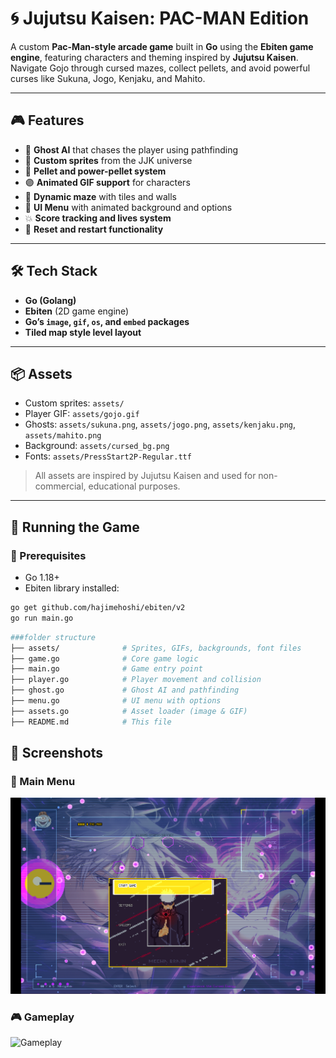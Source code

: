 
# 🌀 Jujutsu Kaisen: PAC-MAN Edition

A custom **Pac-Man-style arcade game** built in **Go** using the **Ebiten game engine**, featuring characters and theming inspired by **Jujutsu Kaisen**. Navigate Gojo through cursed mazes, collect pellets, and avoid powerful curses like Sukuna, Jogo, Kenjaku, and Mahito.

---

## 🎮 Features

- 🧠 **Ghost AI** that chases the player using pathfinding
- 🌌 **Custom sprites** from the JJK universe
- 🍒 **Pellet and power-pellet system**
- 🟣 **Animated GIF support** for characters
- 🧱 **Dynamic maze** with tiles and walls
- 🎵 **UI Menu** with animated background and options
- 💥 **Score tracking and lives system**
- 🔁 **Reset and restart functionality**

---

## 🛠 Tech Stack

- **Go (Golang)**
- **Ebiten** (2D game engine)
- **Go’s `image`, `gif`, `os`, and `embed` packages**
- **Tiled map style level layout**

---

## 📦 Assets

- Custom sprites: `assets/`
- Player GIF: `assets/gojo.gif`
- Ghosts: `assets/sukuna.png`, `assets/jogo.png`, `assets/kenjaku.png`, `assets/mahito.png`
- Background: `assets/cursed_bg.png`
- Fonts: `assets/PressStart2P-Regular.ttf`

> All assets are inspired by Jujutsu Kaisen and used for non-commercial, educational purposes.

---

## 🚀 Running the Game

### 🔧 Prerequisites

- Go 1.18+
- Ebiten library installed:
```bash
go get github.com/hajimehoshi/ebiten/v2
go run main.go
```
```bash
###folder structure
├── assets/              # Sprites, GIFs, backgrounds, font files
├── game.go              # Core game logic
├── main.go              # Game entry point
├── player.go            # Player movement and collision
├── ghost.go             # Ghost AI and pathfinding
├── menu.go              # UI menu with options
├── assets.go            # Asset loader (image & GIF)
├── README.md            # This file
```
## 📸 Screenshots

### 🏁 Main Menu  
![Main Menu](game/assets/refrence.png)

### 🎮 Gameplay  
![Gameplay](screenshots/gameplay.png)
